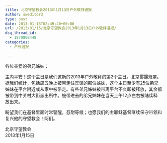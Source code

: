 ```yaml
---
title: 北京守望教会2013年1月13日户外敬拜通报
author: sweditor3
type: post
date: 2013-01-15T08:49:40+00:00
url: /2013/01/15/北京守望教会2013年1月13日户外敬拜通报/
dsq_thread_id:
  - 1970808448
categories:
  - 户外通报

---
```

各位亲爱的弟兄姊妹：

主内平安！这个主日是我们这新的2013年户外敬拜的第2个主日。北京雾霾笼罩。据我们统计，包括周五晚上被带走住宾馆的那位姊妹，这个主日至少有25位弟兄姊妹在平台附近或从家中被带走。有些弟兄姊妹被带离平台不久即被释放，其余都被带到中关村大街派出所中。被带进去的弟兄姊妹在当天上午12点左右被陆续释放出来。

<p style="text-align: left;">
  盼望我们在基督里面时常警醒，忍耐等候；也愿我们的主耶稣基督继续保守带领和复兴他的守望教会！阿们。
</p>

<p style="text-align: right;">
  <p>
    北京守望教会<br /> 2013年1月15日
  </p>